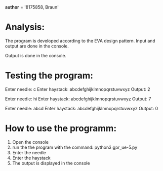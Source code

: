 __author__ = '8175858, Braun'

Analysis:
=========
The program is developed according to the EVA design pattern.
Input and output are done in the console.

Output is done in the console.

Testing the program:
====================

Enter needle: c
Enter haystack: abcdefghijklmnopqrstuvwxyz
Output: 2

Enter needle: hi
Enter haystack: abcdefghijklmnopqrstuvwxyz
Output: 7

Enter needle: abcd
Enter haystack: abcdefghijklmnopqrstuvwxyz
Output: 0

How to use the programm:
========================
1. Open the console
2. run the the program with the command: python3 gpr_ue-5.py
3. Enter the needle
4. Enter the haystack
5. The output is displayed in the console
